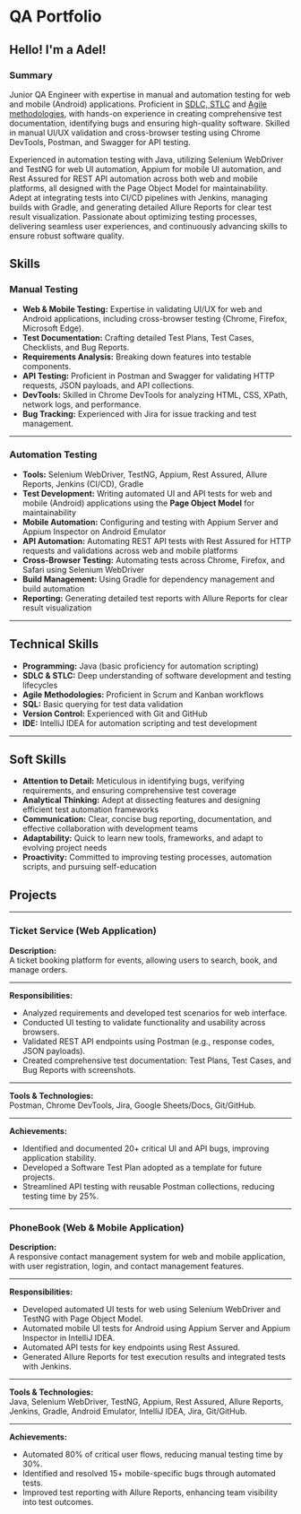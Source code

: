 # QA Portfolio

## Hello! I'm a Adel!

### Summary
Junior QA Engineer with expertise in manual and automation testing for web and mobile (Android) applications. Proficient in [SDLC, STLC](https://github.com/AdelOrobets/portfolio/blob/main/SDLC_and_STLC.md)
and [Agile methodologies](https://github.com/AdelOrobets/portfolio/blob/main/Agile%20Methodologies%20(Scrum%20%26%20Kanban).md), with hands-on experience in creating comprehensive test documentation, identifying bugs and ensuring high-quality 
software. Skilled in manual UI/UX validation and cross-browser testing using Chrome DevTools, Postman, and Swagger for API testing. 

Experienced in automation testing with Java, utilizing Selenium WebDriver and TestNG for web 
UI automation, Appium for mobile UI automation, and Rest Assured for REST API automation across 
both web and mobile platforms, all designed with the Page Object Model for maintainability. 
Adept at integrating tests into CI/CD pipelines with Jenkins, managing builds with Gradle, and 
generating detailed Allure Reports for clear test result visualization. Passionate about 
optimizing testing processes, delivering seamless user experiences, and continuously advancing skills 
to ensure robust software quality.

## Skills

### Manual Testing

- **Web & Mobile Testing:** Expertise in validating UI/UX for web and Android applications, including cross-browser testing (Chrome, Firefox, Microsoft Edge).  
- **Test Documentation:** Crafting detailed Test Plans, Test Cases, Checklists, and Bug Reports.  
- **Requirements Analysis:** Breaking down features into testable components.  
- **API Testing:** Proficient in Postman and Swagger for validating HTTP requests, JSON payloads, and API collections.  
- **DevTools:** Skilled in Chrome DevTools for analyzing HTML, CSS, XPath, network logs, and performance.  
- **Bug Tracking:** Experienced with Jira for issue tracking and test management.  

---

### Automation Testing

- **Tools:** Selenium WebDriver, TestNG, Appium, Rest Assured, Allure Reports, Jenkins (CI/CD), Gradle  
- **Test Development:** Writing automated UI and API tests for web and mobile (Android) applications using the **Page Object Model** for maintainability  
- **Mobile Automation:** Configuring and testing with Appium Server and Appium Inspector on Android Emulator  
- **API Automation:** Automating REST API tests with Rest Assured for HTTP requests and validations across web and mobile platforms  
- **Cross-Browser Testing:** Automating tests across Chrome, Firefox, and Safari using Selenium WebDriver  
- **Build Management:** Using Gradle for dependency management and build automation  
- **Reporting:** Generating detailed test reports with Allure Reports for clear result visualization  

---

## Technical Skills

- **Programming:** Java (basic proficiency for automation scripting)  
- **SDLC & STLC:** Deep understanding of software development and testing lifecycles  
- **Agile Methodologies:** Proficient in Scrum and Kanban workflows  
- **SQL:** Basic querying for test data validation  
- **Version Control:** Experienced with Git and GitHub  
- **IDE:** IntelliJ IDEA for automation scripting and test development  

---

## Soft Skills

- **Attention to Detail:** Meticulous in identifying bugs, verifying requirements, and ensuring comprehensive test coverage  
- **Analytical Thinking:** Adept at dissecting features and designing efficient test automation frameworks  
- **Communication:** Clear, concise bug reporting, documentation, and effective collaboration with development teams  
- **Adaptability:** Quick to learn new tools, frameworks, and adapt to evolving project needs  
- **Proactivity:** Committed to improving testing processes, automation scripts, and pursuing self-education

## Projects

---

### Ticket Service (Web Application)

**Description:**  
A ticket booking platform for events, allowing users to search, book, and manage orders.

---

**Responsibilities:**

- Analyzed requirements and developed test scenarios for web interface.
- Conducted UI testing to validate functionality and usability across browsers. 
- Validated REST API endpoints using Postman (e.g., response codes, JSON payloads).  
- Created comprehensive test documentation: Test Plans, Test Cases, and Bug Reports with screenshots.

---

**Tools & Technologies:**  
Postman, Chrome DevTools, Jira, Google Sheets/Docs, Git/GitHub.

---

**Achievements:**

- Identified and documented 20+ critical UI and API bugs, improving application stability.  
- Developed a Software Test Plan adopted as a template for future projects.  
- Streamlined API testing with reusable Postman collections, reducing testing time by 25%.

---

### PhoneBook (Web & Mobile Application)

**Description:**  
A responsive contact management system for web and mobile application, with user registration, login, and contact management features.

---

**Responsibilities:**

- Developed automated UI tests for web using Selenium WebDriver and TestNG with Page Object Model.  
- Automated mobile UI tests for Android using Appium Server and Appium Inspector in IntelliJ IDEA.  
- Automated API tests for key endpoints using Rest Assured.  
- Generated Allure Reports for test execution results and integrated tests with Jenkins.

---

**Tools & Technologies:**  
Java, Selenium WebDriver, TestNG, Appium, Rest Assured, Allure Reports, Jenkins, Gradle, Android Emulator, IntelliJ IDEA, Jira, Git/GitHub.

---

**Achievements:**

- Automated 80% of critical user flows, reducing manual testing time by 30%.  
- Identified and resolved 15+ mobile-specific bugs through automated tests.  
- Improved test reporting with Allure Reports, enhancing team visibility into test outcomes.

